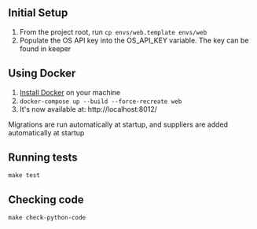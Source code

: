 ## Initial Setup
1. From the project root, run `cp envs/web.template envs/web`
2. Populate the OS API key into the OS_API_KEY variable. The key can be found in keeper

## Using Docker

1. [Install Docker](https://docs.docker.com/get-docker/) on your machine
2. `docker-compose up --build --force-recreate web`
3. It's now available at: http://localhost:8012/

Migrations are run automatically at startup, and suppliers are added automatically at startup


## Running tests

    make test


## Checking code

    make check-python-code
